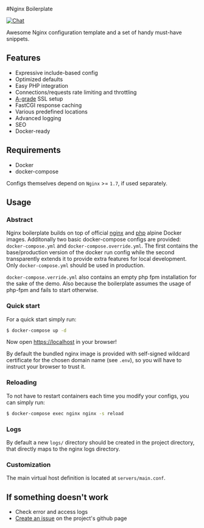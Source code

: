 #Nginx Boilerplate 

[![Chat](https://img.shields.io/gitter/room/gitterHQ/gitter.svg)](https://gitter.im/nginx-boilerplate/nginx-boilerplate)

Awesome Nginx configuration template and a set of handy must-have snippets.

## Features
 * Expressive include-based config
 * Optimized defaults
 * Easy PHP integration
 * Connections/requests rate limiting and throttling
 * [A-grade](https://www.ssllabs.com/ssltest/analyze.html) SSL setup
 * FastCGI response caching
 * Various predefined locations
 * Advanced logging
 * SEO
 * Docker-ready

## Requirements
 * Docker
 * docker-compose
 
Configs themselves depend on `Nginx` >= `1.7`, if used separately.
 
## Usage

### Abstract
Nginx boilerplate builds on top of official [nginx](https://hub.docker.com/_/nginx/) and [php](https://hub.docker.com/_/php/) alpine Docker images.
Additonally two basic docker-compose configs are provided: `docker-compose.yml` and `docker-compose.override.yml`.
The first contains the base/production version of the docker run config while the second transparently extends it to provide extra features for local development.
Only `docker-compose.yml` should be used in production.

`docker-compose.verride.yml` also contains an empty php fpm installation for the sake of the demo. Also because the boilerplate assumes the usage of php-fpm and fails to start otherwise.

### Quick start
For a quick start simply run:
```bash
$ docker-compose up -d
```

Now open [https://localhost](https://localhost) in your browser!

By default the bundled nginx image is provided with self-signed wildcard certificate for the chosen domain name (see `.env`), so you will have to instruct your browser to trust it.

### Reloading
To not have to restart containers each time you modify your configs, you can simply run:

```bash
$ docker-compose exec nginx nginx -s reload
```

### Logs
By default a new `logs/` directory should be created in the project directory, that directly maps to the nginx logs directory.


### Customization

The main virtual host definition is located at `servers/main.conf`.

## If something doesn't work
 * Check error and access logs
 * [Create an issue](https://github.com/nginx-boilerplate/nginx-boilerplate/issues/new) on the project's github page
